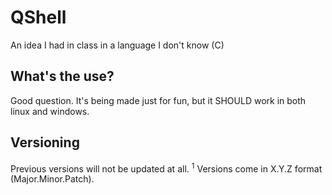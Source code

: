 # QShell
An idea I had in class in a language I don't know (C)
## What's the use?
Good question. It's being made just for fun, but it SHOULD work in both linux and windows.
## Versioning
Previous versions will not be updated at all. <sup>1</sup>
Versions come in X.Y.Z format (Major.Minor.Patch).
